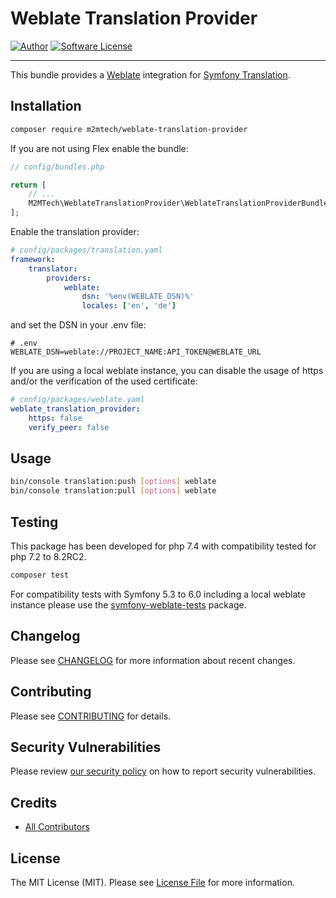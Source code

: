 # Weblate Translation Provider

[![Author](https://img.shields.io/badge/author-@m2mtech-blue.svg?style=flat-square)](http://www.m2m.at)
[![Software License](https://img.shields.io/badge/license-MIT-brightgreen.svg?style=flat-square)](LICENSE.md)

---

This bundle provides a [Weblate](https://weblate.org) integration for [Symfony Translation](https://symfony.com/doc/current/translation.html).

## Installation

```bash
composer require m2mtech/weblate-translation-provider
```

If you are not using Flex enable the bundle:

```php
// config/bundles.php

return [
    // ...
    M2MTech\WeblateTranslationProvider\WeblateTranslationProviderBundle::class => ['all' => true],
];
```

Enable the translation provider:

```yaml
# config/packages/translation.yaml
framework:
    translator:
        providers:
            weblate:
                dsn: '%env(WEBLATE_DSN)%'
                locales: ['en', 'de']
```

and set the DSN in your .env file:

```dotenv
# .env
WEBLATE_DSN=weblate://PROJECT_NAME:API_TOKEN@WEBLATE_URL
```

If you are using a local weblate instance, you can disable the usage of https and/or the verification of the used certificate:

```yaml
# config/packages/weblate.yaml
weblate_translation_provider:
    https: false
    verify_peer: false
```

## Usage

```bash
bin/console translation:push [options] weblate
bin/console translation:pull [options] weblate
```

## Testing

This package has been developed for php 7.4 with compatibility tested for php 7.2 to 8.2RC2.

```bash
composer test
```

For compatibility tests with Symfony 5.3 to 6.0 including a local weblate instance please use the [symfony-weblate-tests](https://github.com/m2mtech/symfony-weblate-tests) package.

## Changelog

Please see [CHANGELOG](CHANGELOG.md) for more information about recent changes.

## Contributing

Please see [CONTRIBUTING](.github/CONTRIBUTING.md) for details.

## Security Vulnerabilities

Please review [our security policy](../../security/policy) on how to report security vulnerabilities.

## Credits

- [All Contributors](../../contributors)

## License

The MIT License (MIT). Please see [License File](LICENSE.md) for more information.
